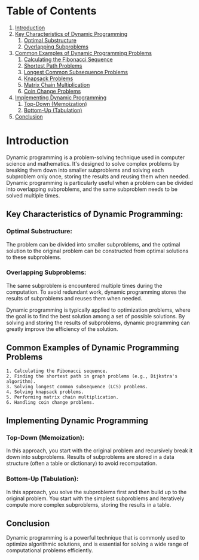 # Table of Contents
1. [Introduction](#introduction)
2. [Key Characteristics of Dynamic Programming](#key-characteristics-of-dynamic-programming)
   1. [Optimal Substructure](#optimal-substructure)
   2. [Overlapping Subproblems](#overlapping-subproblems)
3. [Common Examples of Dynamic Programming Problems](#common-examples-of-dynamic-programming-problems)
   1. [Calculating the Fibonacci Sequence](#calculating-the-fibonacci-sequence)
   2. [Shortest Path Problems](#shortest-path-problems)
   3. [Longest Common Subsequence Problems](#longest-common-subsequence-problems)
   4. [Knapsack Problems](#knapsack-problems)
   5. [Matrix Chain Multiplication](#matrix-chain-multiplication)
   6. [Coin Change Problems](#coin-change-problems)
4. [Implementing Dynamic Programming](#implementing-dynamic-programming)
   1. [Top-Down (Memoization)](#top-down-memoization)
   2. [Bottom-Up (Tabulation)](#bottom-up-tabulation)
5. [Conclusion](#conclusion)

# Introduction
Dynamic programming is a problem-solving technique used in computer science and mathematics. It's designed to solve complex problems by breaking them down into smaller subproblems and solving each subproblem only once, storing the results and reusing them when needed. Dynamic programming is particularly useful when a problem can be divided into overlapping subproblems, and the same subproblem needs to be solved multiple times.

## Key Characteristics of Dynamic Programming:

### Optimal Substructure: 
  The problem can be divided into smaller subproblems, and the optimal solution to the original problem can be constructed from optimal solutions to these subproblems.

### Overlapping Subproblems: 
  The same subproblem is encountered multiple times during the computation. To avoid redundant work, dynamic programming stores the results of subproblems and reuses them when needed.

Dynamic programming is typically applied to optimization problems, where the goal is to find the best solution among a set of possible solutions. By solving and storing the results of subproblems, dynamic programming can greatly improve the efficiency of the solution.

## Common Examples of Dynamic Programming Problems
    1. Calculating the Fibonacci sequence.
    2. Finding the shortest path in graph problems (e.g., Dijkstra's algorithm).
    3. Solving longest common subsequence (LCS) problems.
    4. Solving knapsack problems.
    5. Performing matrix chain multiplication.
    6. Handling coin change problems.

## Implementing Dynamic Programming
### Top-Down (Memoization): 
  In this approach, you start with the original problem and recursively break it down into subproblems. Results of subproblems are stored in a data structure (often a table or dictionary) to avoid recomputation.

### Bottom-Up (Tabulation): 
  In this approach, you solve the subproblems first and then build up to the original problem. You start with the simplest subproblems and iteratively compute more complex subproblems, storing the results in a table.

## Conclusion
Dynamic programming is a powerful technique that is commonly used to optimize algorithmic solutions,
and is essential for solving a wide range of computational problems efficiently.
